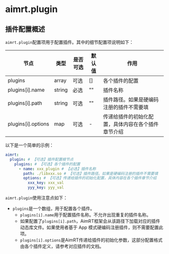 # aimrt.plugin

## 插件配置概述

`aimrt.plugin`配置项用于配置插件。其中的细节配置项说明如下：

| 节点                    | 类型          | 是否可选| 默认值 | 作用 |
| ----                    | ----          | ----  | ----  | ---- |
| plugins                 | array         | 可选  | []    | 各个插件的配置 |
| plugins[i].name         | string        | 必选  | ""    | 插件名称 |
| plugins[i].path         | string        | 可选  | ""    | 插件路径。如果是硬编码注册的插件不需要填 |
| plugins[i].options      | map           | 可选  | -     | 传递给插件的初始化配置，具体内容在各个插件章节介绍 |


以下是一个简单的示例：
```yaml
aimrt:
  plugin: # 【可选】插件配置根节点
    plugins: # 【可选】各个插件的配置
      - name: xxx_plugin # 【必选】插件名称
        path: ./libxxx.so # 【可选】插件路径。如果是硬编码注册的插件不需要填
        options: # 【可选】传递给插件的初始化配置，具体内容在各个插件章节介绍
          xxx_key: xxx_val
          yyy_key: yyy_val
```

`aimrt.plugin`使用注意点如下：
- `plugins`是一个数组，用于配置各个插件。
  - `plugins[i].name`用于配置插件名称。不允许出现重复的插件名称。
  - 如果配置了`plugins[i].path`，AimRT框架会从该路径下加载对应的插件动态库文件。如果使用者基于 App 模式硬编码注册插件，则不需要配置此项。
  - `plugins[i].options`是AimRT传递给插件的初始化参数，这部分配置格式由各个插件定义，请参考对应插件的文档。



